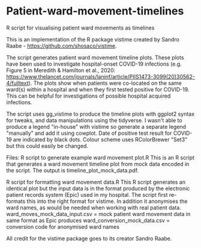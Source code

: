 # Patient-ward-movement-timelines
R script for visualising patient ward movements as timelines

This is an implementation of the R package vistime created by Sandro Raabe - https://github.com/shosaco/vistime.

The script generates patient ward movement timeline plots. These plots have been used to investigate hospital-onset COVID-19 infections (e.g. Figure 5 in Meredith & Hamilton et al., 2020: https://www.thelancet.com/journals/laninf/article/PIIS1473-3099(20)30562-4/fulltext). The plots show when patients were co-located on the same ward(s) within a hospital and when they first tested positive for COVID-19. This can be helpful for investigations of possible hospital acquired infections.

The script uses gg_vistime to produce the timeline plots with ggplot2 syntax for tweaks, and data manipulations using the tidyverse. I wasn't able to produce a legend "in-house" with vistime so generate a separate legend "manually" and add it using cowplot. Date of positive test result for COVID-19 are indicated by black dots. Colour scheme uses RColorBrewer "Set3" but this could easily be changed. 

Files:
R script to generate example ward movement plot.R
This is an R script that generates a ward movement timeline plot from mock data encoded in the script. The output is timeline_plot_mock_data.pdf.

R script for formatting ward movement data.R
This R script generates an identical plot but the input data is in the format produced by the electronic patient records system (Epic) used in my hospital. The script first re-formats this into the right format for vistime. In addition it anonymises the ward names, as would be needed when working with real patient data. 
ward_moves_mock_data_input.csv = mock patient ward movement data in same format as Epic produces
ward_conversion_mock_data.csv = conversion code for anonymised ward names

All credit for the vistime package goes to its creator Sandro Raabe.
